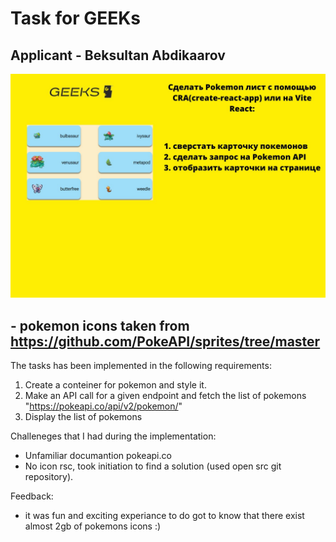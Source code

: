 # Task for GEEKs

## Applicant - Beksultan Abdikaarov

![tasks](tasks.jpeg)

## - pokemon icons taken from <https://github.com/PokeAPI/sprites/tree/master>

The tasks has been implemented in the following requirements:

1. Create a conteiner for pokemon and style it.
2. Make an API call for a given endpoint and fetch the list of pokemons "<https://pokeapi.co/api/v2/pokemon/>"
3. Display the list of pokemons

Challeneges that I had during the implementation:

- Unfamiliar documantion pokeapi.co
- No icon rsc, took initiation to find a solution (used open src git repository).

Feedback:

- it was fun and exciting experiance to do got to know that there exist almost 2gb of pokemons icons :)
